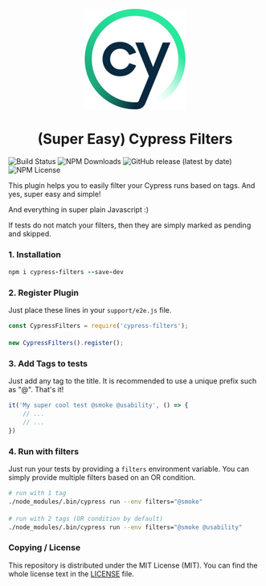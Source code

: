 <p align="center">
   <img width="200px" src="/assets/cypress.jpg">
</p>
<h1 align="center">(Super Easy) Cypress Filters</h1>


![Build Status](https://github.com/boxblinkracer/cypress-testrail/actions/workflows/ci_pipe.yml/badge.svg) ![NPM Downloads](https://badgen.net/npm/dt/cypress-filters) ![GitHub release (latest by date)](https://img.shields.io/github/v/release/boxblinkracer/cypress-filters) ![NPM License](https://img.shields.io/npm/l/cypress-filters)

This plugin helps you to easily filter your Cypress runs based on tags. And yes, super easy and simple!

And everything in super plain Javascript :)

If tests do not match your filters, then they are simply marked as pending and skipped.

### 1. Installation

```ruby 
npm i cypress-filters --save-dev
```

### 2. Register Plugin

Just place these lines in your `support/e2e.js` file.

```javascript 
const CypressFilters = require('cypress-filters');

new CypressFilters().register();
```

### 3. Add Tags to tests

Just add any tag to the title.
It is recommended to use a unique prefix such as "@". That's it!

```javascript 
it('My super cool test @smoke @usability', () => {
    // ...
    // ... 
})
```

### 4. Run with filters

Just run your tests by providing a `filters` environment variable.
You can simply provide multiple filters based on an OR condition.

```bash 
# run with 1 tag
./node_modules/.bin/cypress run --env filters="@smoke"

# run with 2 tags (OR condition by default)
./node_modules/.bin/cypress run --env filters="@smoke @usability"
```

### Copying / License

This repository is distributed under the MIT License (MIT). You can find the whole license text in the [LICENSE](LICENSE) file.
